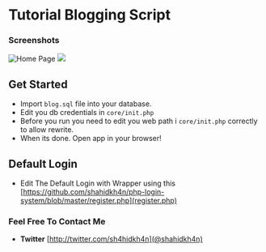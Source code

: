 # Tutorial Blogging Script

### Screenshots
<img src="http://i.imgur.com/R5l5AXM.png" alt="Home Page" /> 
<img src="http://i.imgur.com/PC7J3Jf.png" alr="Tutorial Page"> 

## Get Started
- Import `blog.sql` file into your database.
- Edit you db credentials in `core/init.php`
- Before you run you need to edit you web path i `core/init.php` correctly to allow rewrite.
- When its done. Open app in your browser!


## Default Login
- Edit The Default Login with Wrapper using this [https://github.com/shahidkh4n/php-login-system/blob/master/register.php](register.php)

### Feel Free To Contact Me
- **Twitter** [http://twitter.com/sh4hidkh4n](@shahidkh4n)